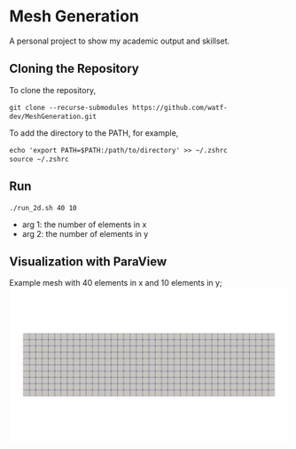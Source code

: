 # Mesh Generation
A personal project to show my academic output and skillset.

## Cloning the Repository
To clone the repository,
```
git clone --recurse-submodules https://github.com/watf-dev/MeshGeneration.git
```
To add the directory to the PATH, for example,
```
echo 'export PATH=$PATH:/path/to/directory' >> ~/.zshrc
source ~/.zshrc
```

## Run
```
./run_2d.sh 40 10
```
- arg 1: the number of elements in x
- arg 2: the number of elements in y

## Visualization with ParaView
Example mesh with 40 elements in x and 10 elements in y;
![Example Mesh](figs/pic1.png)

